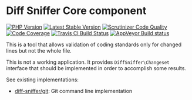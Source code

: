 Diff Sniffer Core component
===========================

[![PHP Version](https://img.shields.io/badge/php-%5E7.2-blue.svg)](https://packagist.org/packages/diff-sniffer/core)
[![Latest Stable Version](https://poser.pugx.org/diff-sniffer/core/v/stable)](https://packagist.org/packages/diff-sniffer/core)
[![Scrutinizer Code Quality](https://scrutinizer-ci.com/g/diff-sniffer/core/badges/quality-score.png)](https://scrutinizer-ci.com/g/diff-sniffer/core/)
[![Code Coverage](https://scrutinizer-ci.com/g/diff-sniffer/core/badges/coverage.png)](https://scrutinizer-ci.com/g/diff-sniffer/core/)
[![Travis CI Build Status](https://travis-ci.org/diff-sniffer/core.png)](https://travis-ci.org/diff-sniffer/core)
[![AppVeyor Build status](https://ci.appveyor.com/api/projects/status/fa9mr4yg36pf1kgc?svg=true)](https://ci.appveyor.com/project/diff-sniffer/core)

This is a tool that allows validation of coding standards only for changed lines but not the whole file.

This is not a working application. It provides `DiffSniffer\Changeset` interface that should be implemented in order to accomplish some results.

See existing implementations:
* [diff-sniffer/git](https://github.com/diff-sniffer/git): Git command line implementation
